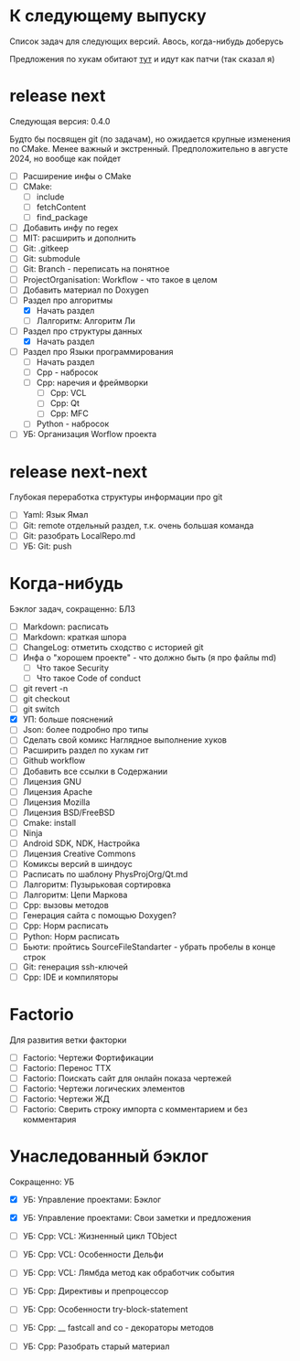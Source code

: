 # К следующему выпуску

Список задач для следующих версий. Авось, когда-нибудь доберусь

Предложения по хукам обитают [тут][todo_git_hooks] и идут как патчи (так сказал я)

[todo_git_hooks]: Git/Hooks/Readme.md#предложения-по-улучшению-скриптов

# release next

Следующая версия: 0.4.0

Будто бы посвящен git (по задачам), но ожидается крупные изменения по CMake. Менее важный и экстренный. Предположительно в августе 2024, но вообще как пойдет

- [ ] Расширение инфы о CMake
- [ ] CMake: 
  - [ ] include
  - [ ] fetchContent
  - [ ] find_package
- [ ] Добавить инфу по regex
- [ ] MIT: расширить и дополнить
- [ ] Git: .gitkeep
- [ ] Git: submodule
- [ ] Git: Branch - переписать на понятное
- [ ] ProjectOrganisation: Workflow - что такое в целом
- [ ] Добавить материал по Doxygen
- [ ] Раздел про алгоритмы
  - [x] Начать раздел
  - [ ] Лалгоритм: Алгоритм Ли
- [ ] Раздел про структуры данных
  - [x] Начать раздел
- [ ] Раздел про Языки программирования
  - [ ] Начать раздел
  - [ ] Cpp - набросок
  - [ ] Cpp: наречия и фреймворки
    - [ ] Cpp: VCL
    - [ ] Cpp: Qt
    - [ ] Cpp: MFC
  - [ ] Python - набросок
- [ ] УБ: Организация Worflow проекта

# release next-next

Глубокая переработка структуры информации про git

- [ ] Yaml: Язык Ямал
- [ ] Git: remote отдельный раздел, т.к. очень большая команда
- [ ] Git: разобрать LocalRepo.md
- [ ] УБ: Git: push

# Когда-нибудь

Бэклог задач, сокращенно: БЛЗ

- [ ] Markdown: расписать
- [ ] Markdown: краткая шпора
- [ ] ChangeLog: отметить сходство с историей git
- [ ] Инфа о "хорошем проекте" - что должно быть (я про файлы md)
  - [ ] Что такое Security
  - [ ] Что такое Code of conduct
- [ ] git revert -n
- [ ] git checkout
- [ ] git switch
- [x] УП: больше пояснений
- [ ] Json: более подробно про типы
- [ ] Сделать свой комикс Наглядное выполнение хуков
- [ ] Расширить раздел по хукам гит
- [ ] Github workflow
- [ ] Добавить все ссылки в Содержании
- [ ] Лицензия GNU
- [ ] Лицензия Apache
- [ ] Лицензия Mozilla
- [ ] Лицензия BSD/FreeBSD
- [ ] Cmake: install
- [ ] Ninja
- [ ] Android SDK, NDK, Настройка
- [ ] Лицензия Creative Commons
- [ ] Комиксы версий в шиндоус
- [ ] Расписать по шаблону PhysProjOrg/Qt.md
- [ ] Лалгоритм: Пузырьковая сортировка
- [ ] Лалгоритм: Цепи Маркова
- [ ] Cpp: вызовы методов
- [ ] Генерация сайта с помощью Doxygen?
- [ ] Cpp: Норм расписать
- [ ] Python: Норм расписать
- [ ] Бьюти: пройтись SourceFileStandarter - убрать пробелы в конце строк
- [ ] Git: генерация ssh-ключей
- [ ] Cpp: IDE и компиляторы

# Factorio

Для развития ветки факторки

- [ ] Factorio: Чертежи Фортификации
- [ ] Factorio: Перенос ТТХ
- [ ] Factorio: Поискать сайт для онлайн показа чертежей
- [ ] Factorio: Чертежи логических элементов
- [ ] Factorio: Чертежи ЖД
- [ ] Factorio: Сверить строку импорта с комментарием и без комментария

# Унаследованный бэклог

Сокращенно: УБ

- [x] УБ: Управление проектами: Бэклог
- [x] УБ: Управление проектами: Свои заметки и предложения
- [ ] УБ: Cpp: VCL: Жизненный цикл TObject
- [ ] УБ: Cpp: VCL: Особенности Дельфи
- [ ] УБ: Cpp: VCL: Лямбда метод как обработчик события
- [ ] УБ: Cpp: Директивы и препроцессор
- [ ] УБ: Cpp: Особенности try-block-statement
- [ ] УБ: Cpp: __ fastcall and co - декораторы методов
- [ ] УБ: Cpp: Разобрать старый материал

